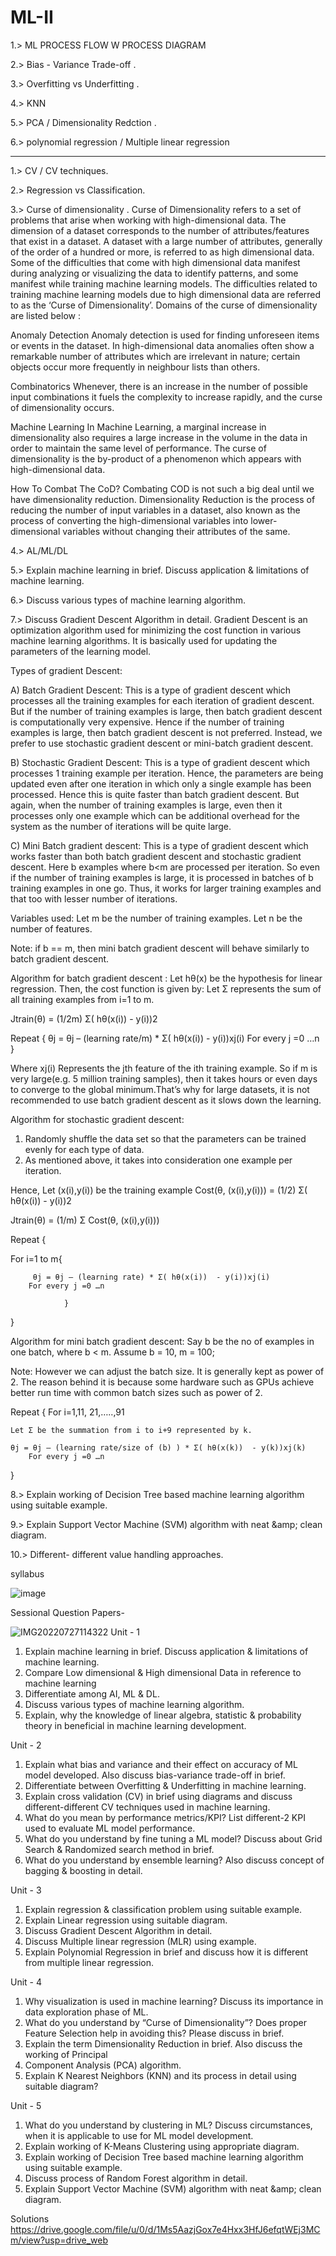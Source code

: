 
# ML-II

1.> ML PROCESS FLOW W PROCESS DIAGRAM 

2.> Bias - Variance Trade-off .

3.> Overfitting vs Underfitting .

4.> KNN

5.> PCA / Dimensionality Redction .

6.> polynomial regression / Multiple linear regression 

----------------

1.> CV / CV techniques.

2.> Regression vs Classification.

3.> Curse of dimensionality .
Curse of Dimensionality refers to a set of problems that arise when working with high-dimensional data. The dimension of a dataset corresponds to the number of attributes/features that exist in a dataset. A dataset with a large number of attributes, generally of the order of a hundred or more, is referred to as high dimensional data. Some of the difficulties that come with high dimensional data manifest during analyzing or visualizing the data to identify patterns, and some manifest while training machine learning models. The difficulties related to training machine learning models due to high dimensional data are referred to as the ‘Curse of Dimensionality’.
Domains of the curse of dimensionality are listed below :

Anomaly Detection
Anomaly detection is used for finding unforeseen items or events in the dataset. In high-dimensional data anomalies often show a remarkable number of attributes which are irrelevant in nature; certain objects occur more frequently in neighbour lists than others.

Combinatorics
Whenever, there is an increase in the number of possible input combinations it fuels the complexity to increase rapidly, and the curse of dimensionality occurs.

Machine Learning
In Machine Learning, a marginal increase in dimensionality also requires a large increase in the volume in the data in order to maintain the same level of performance. The curse of dimensionality is the by-product of a phenomenon which appears with high-dimensional data.

How To Combat The CoD?
Combating COD is not such a big deal until we have dimensionality reduction. Dimensionality Reduction is the process of reducing the number of input variables in a dataset, also known as the process of converting the high-dimensional variables into lower-dimensional variables without changing their attributes of the same.



4.> AL/ML/DL

5.> Explain machine learning in brief. Discuss application & limitations of machine learning.

6.> Discuss various types of machine learning algorithm.

7.> Discuss Gradient Descent Algorithm in detail.
Gradient Descent is an optimization algorithm used for minimizing the cost function in various machine learning algorithms. It is basically used for updating the parameters of the learning model.

Types of gradient Descent:

A) Batch Gradient Descent: This is a type of gradient descent which processes all the training examples for each iteration of gradient descent. But if    the number of training examples is large, then batch gradient descent is computationally very expensive. Hence if the number of training examples is      large, then batch gradient descent is not preferred. Instead, we prefer to use stochastic gradient descent or mini-batch gradient descent.

B) Stochastic Gradient Descent: This is a type of gradient descent which processes 1 training example per iteration. Hence, the parameters are being updated even after one iteration in which only a single example has been processed. Hence this is quite faster than batch gradient descent. But again, when the number of training examples is large, even then it processes only one example which can be additional overhead for the system as the number of iterations will be quite large.

C) Mini Batch gradient descent: This is a type of gradient descent which works faster than both batch gradient descent and stochastic gradient descent. Here b examples where b<m are processed per iteration. So even if the number of training examples is large, it is processed in batches of b training examples in one go. Thus, it works for larger training examples and that too with lesser number of iterations.

Variables used:
Let m be the number of training examples.
Let n be the number of features.

Note: if b == m, then mini batch gradient descent will behave similarly to batch gradient descent.

Algorithm for batch gradient descent :
Let hθ(x) be the hypothesis for linear regression. Then, the cost function is given by:
Let Σ represents the sum of all training examples from i=1 to m.

Jtrain(θ) = (1/2m) Σ( hθ(x(i))  - y(i))2

Repeat {
 θj = θj – (learning rate/m) * Σ( hθ(x(i))  - y(i))xj(i)
    For every j =0 …n 
}

Where xj(i) Represents the jth feature of the ith training example. So if m is very large(e.g. 5 million training samples), then it takes hours or even days to converge to the global minimum.That’s why for large datasets, it is not recommended to use batch gradient descent as it slows down the learning.

Algorithm for stochastic gradient descent:
1) Randomly shuffle the data set so that the parameters can be trained evenly for each type of data.
2) As mentioned above, it takes into consideration one example per iteration.

Hence,
Let (x(i),y(i)) be the training example
Cost(θ, (x(i),y(i))) = (1/2) Σ( hθ(x(i))  - y(i))2

Jtrain(θ) = (1/m) Σ Cost(θ, (x(i),y(i)))

Repeat {

For i=1 to m{

         θj = θj – (learning rate) * Σ( hθ(x(i))  - y(i))xj(i)
        For every j =0 …n

                } 
}
 
Algorithm for mini batch gradient descent:
Say b be the no of examples in one batch, where b < m.
Assume b = 10, m = 100;

Note: However we can adjust the batch size. It is generally kept as power of 2. The reason behind it is because some hardware such as GPUs achieve better run time with common batch sizes such as power of 2.

Repeat {
 For i=1,11, 21,…..,91

    Let Σ be the summation from i to i+9 represented by k. 

    θj = θj – (learning rate/size of (b) ) * Σ( hθ(x(k))  - y(k))xj(k)
        For every j =0 …n

}

8.> Explain working of Decision Tree based machine learning algorithm using suitable example.

9.> Explain Support Vector Machine (SVM) algorithm with neat &amp;amp; clean diagram.

10.> Different- different value handling approaches.

syllabus

![image](https://user-images.githubusercontent.com/59536110/180618612-c8bc0c75-33a5-43b8-adad-f9ce9bcbdf47.png)

Sessional Question Papers-

![IMG20220727114322](https://user-images.githubusercontent.com/93399136/181174539-ffba08c8-7663-4cb4-95a7-07218c979f04.jpg)
Unit - 1

1. Explain machine learning in brief. Discuss application &amp; limitations of machine learning.
2. Compare Low dimensional &amp; High dimensional Data in reference to machine learning
3. Differentiate among AI, ML &amp; DL.
4. Discuss various types of machine learning algorithm.
5. Explain, why the knowledge of linear algebra, statistic &amp; probability theory in beneficial
in machine learning development.

Unit - 2

1. Explain what bias and variance and their effect on accuracy of ML model developed. Also
discuss bias-variance trade-off in brief.
2. Differentiate between Overfitting &amp; Underfitting in machine learning.
3. Explain cross validation (CV) in brief using diagrams and discuss different-different CV
techniques used in machine learning.
4. What do you mean by performance metrics/KPI? List different-2 KPI used to evaluate ML
model performance.
5. What do you understand by fine tuning a ML model? Discuss about Grid Search &amp; Randomized search
method in brief.
6. What do you understand by ensemble learning? Also discuss concept of bagging &amp; boosting in
detail.


Unit - 3

1. Explain regression &amp; classification problem using suitable example.
2. Explain Linear regression using suitable diagram.
3. Discuss Gradient Descent Algorithm in detail.
4. Discuss Multiple linear regression (MLR) using example.
5. Explain Polynomial Regression in brief and discuss how it is different from multiple
linear regression.


Unit - 4
1. Why visualization is used in machine learning? Discuss its importance in data exploration
phase of ML.
2. What do you understand by “Curse of Dimensionality”? Does proper Feature Selection
help in avoiding this? Please discuss in brief.
3. Explain the term Dimensionality Reduction in brief. Also discuss the working of
Principal
4. Component Analysis (PCA) algorithm.
5. Explain K Nearest Neighbors (KNN) and its process in detail using suitable diagram?


Unit - 5

1. What do you understand by clustering in ML? Discuss circumstances, when it is
applicable to use for ML model development.
2. Explain working of K-Means Clustering using appropriate diagram.
3. Explain working of Decision Tree based machine learning algorithm using suitable
example.
4. Discuss process of Random Forest algorithm in detail.
5. Explain Support Vector Machine (SVM) algorithm with neat &amp;amp; clean diagram.

Solutions https://drive.google.com/file/u/0/d/1Ms5AazjGox7e4Hxx3HfJ6efqtWEj3MCm/view?usp=drive_web

